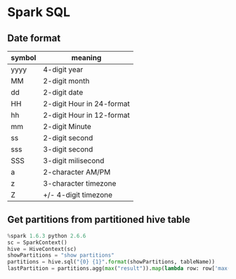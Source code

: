# Spark SQL
## Date format

| symbol | meaning |
| --- | --- |
| yyyy | 4-digit year | 
| MM | 2-digit month | 
| dd | 2-digit date | 
| HH | 2-digit Hour in 24-format | 
| hh | 2-digit Hour in 12-format | 
| mm | 2-digit Minute | 
| ss | 2-digit second | 
| sss | 3-digit second | 
| SSS | 3-digit milisecond | 
| a | 2-character AM/PM | 
| z | 3-character timezone | 
| Z | +/- 4-digit timezone |

## Get partitions from partitioned hive table
```python
%spark 1.6.3 python 2.6.6
sc = SparkContext()
hive = HiveContext(sc)
showPartitions = "show partitions"
partitions = hive.sql("{0} {1}".format(showPartitions, tableName))
lastPartition = partitions.agg(max("result")).map(lambda row: row['max(result)'].split("=")[-1]).collect()[0]
```
